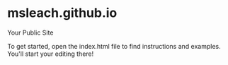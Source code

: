 msleach.github.io
=====================

Your Public Site

To get started, open the index.html file to find instructions and examples. You'll start your editing there!
